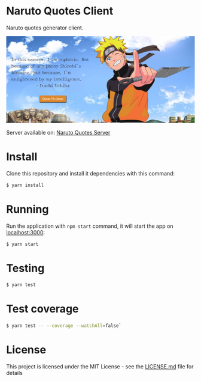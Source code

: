 # Naruto Quotes Client
Naruto quotes generator client.

![screenshot](screenshot.png?raw=true "screenshot")

Server available on: [Naruto Quotes Server](https://github.com/BragaWill/naruto-quotes-server)

# Install
Clone this repository and install it dependencies with this command:
```sh
$ yarn install
```

# Running
Run the application with `npm start` command, it will start the app on [localhost:3000](http://localhost:3000):
```sh
$ yarn start
```

# Testing 

```sh
$ yarn test
```

# Test coverage

```sh
$ yarn test -- --coverage --watchAll=false`
```

# License
This project is licensed under the MIT License - see the [LICENSE.md](LICENSE.md) file for details

